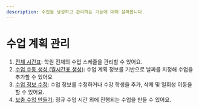 ```yaml
---
description: 수업을 생성하고 관리하는 기능에 대해 살펴봅니다.
---
```


# 수업 계획 관리

1. [전체 시간표](timetable.md): 학원 전체의 수업 스케줄을 관리할 수 있어요.
2. [수업 수동 생성 (월시간표 생성)](manu.md): 수업 계획 정보를 기반으로 날짜를 지정해 수업을 추가할 수 있어요
3. [수업 정보 수정](correction.md): 수업 정보를 수정하거나 수강 학생을 추가, 삭제 및 일회성 이동을 할 수 있어요.
4. [보충 수업 만들기](supplement.md): 정규 수업 시간 외에 진행되는 수업을 만들 수 있어요.
